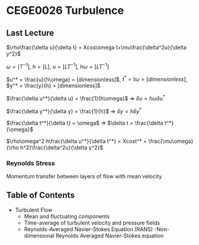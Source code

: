 # CEGE0026 Turbulence
## Last Lecture
$\rho\frac{\delta u}{\delta t} = Xcos\omega t+\mu\frac{\delta^2u}{\delta y^2}$

$\omega = [T^{-1}]$,
$h = [L]$,
$u = [LT^{-1}]$,
$h\omega = [LT^{-1}]$

$u^* = \frac{u}{h\omega} = [dimensionless]$,
$t^* = t\omega = [dimensionless]$,
$y^* = \frac{y}{h} = [dimensionless]$

$\frac{\delta u^*}{\delta u} = \frac{1}{h\omega}$
=> $\delta u = h\omega\delta u^*$

$\frac{\delta y^*}{\delta y} = \frac{1}{h}$
=> $\delta y = h\delta y^*$

$\frac{\delta t^*}{\delta t} = \omega$
=> $\delta t = \frac{\delta t^*}{\omega}$

$\rho\omega^2 h\frac{\delta u^*}{\delta t^*} = Xcost^* + \frac{\mu\omega}{\rho h^2}\frac{\delta^2u}{\delta y^2}$
### Reynolds Stress
Momentum transfer between layers of flow with mean velocity
## Table of Contents
- Turbulent Flow
    - Mean and fluctuating components
    - Time-average of turbulent velocity and pressure fields
    - Reynolds-Averaged Navier-Stokes Equation  (RANS)
    -Non-dimensional Reynolds Averaged Navier-Stokes equation